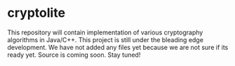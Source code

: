 cryptolite
==========

This repository will contain implementation of various cryptography algorithms in Java/C++. 
This project is still under the bleading edge development. We have not added any files yet because we are not sure if its ready yet.
Source is coming soon. Stay tuned!
